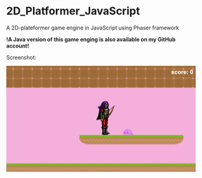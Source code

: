# 2D_Platformer_JavaScript
A 2D-plateformer game engine in JavaScript using Phaser framework 

**!A Java version of this game enging is also available on my GitHub account!**

Screenshot: 

<img src="Image 6-6-20 at 1.46 AM.jpeg"
     alt="Game_screenshot"
     style="float: left; margin-right: 10px;" />
